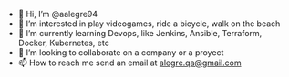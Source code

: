 - 👋 Hi, I’m @aalegre94
- 👀 I’m interested in play videogames, ride a bicycle, walk on the beach
- 🌱 I’m currently learning Devops, like  Jenkins, Ansible, Terraform, Docker,  Kubernetes, etc
- 💞️ I’m looking to collaborate on a company or  a proyect
- 📫 How to reach me send an email at alegre.qa@gmail.com

<!---
aalegre94/aalegre94 is a ✨ special ✨ repository because its `README.md` (this file) appears on your GitHub profile.
You can click the Preview link to take a look at your changes.
--->
